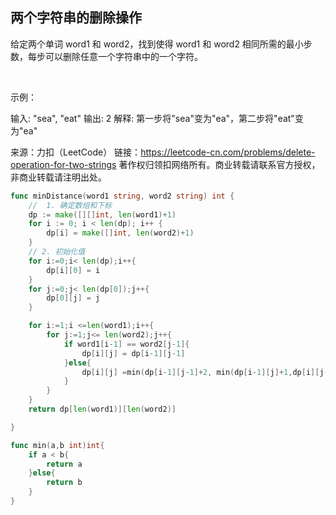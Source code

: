 ## 两个字符串的删除操作
给定两个单词 word1 和 word2，找到使得 word1 和 word2 相同所需的最小步数，每步可以删除任意一个字符串中的一个字符。

 

示例：

输入: "sea", "eat"
输出: 2
解释: 第一步将"sea"变为"ea"，第二步将"eat"变为"ea"

来源：力扣（LeetCode）
链接：https://leetcode-cn.com/problems/delete-operation-for-two-strings
著作权归领扣网络所有。商业转载请联系官方授权，非商业转载请注明出处。
```go
func minDistance(word1 string, word2 string) int {
    //  1. 确定数组和下标
    dp := make([][]int, len(word1)+1)
	for i := 0; i < len(dp); i++ {
		dp[i] = make([]int, len(word2)+1)
	}
    // 2. 初始化值
    for i:=0;i< len(dp);i++{
        dp[i][0] = i
    }
    for j:=0;j< len(dp[0]);j++{
        dp[0][j] = j
    }

    for i:=1;i <=len(word1);i++{
        for j:=1;j<= len(word2);j++{
            if word1[i-1] == word2[j-1]{
                dp[i][j] = dp[i-1][j-1]
            }else{
                dp[i][j] =min(dp[i-1][j-1]+2, min(dp[i-1][j]+1,dp[i][j-1]+1))
            }
        }
    }
    return dp[len(word1)][len(word2)]

}

func min(a,b int)int{
    if a < b{
        return a
    }else{
        return b
    }
}
```
